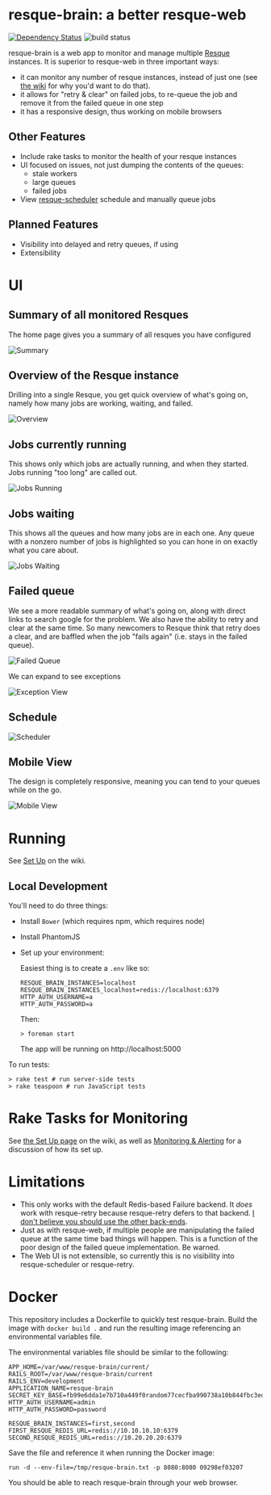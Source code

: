 # resque-brain: a better resque-web

[![Dependency Status](https://gemnasium.com/stitchfix/resque-brain.svg)](https://gemnasium.com/stitchfix/resque-brain)
![build status](https://travis-ci.org/stitchfix/resque-brain.svg?branch=master)

resque-brain is a web app to monitor and manage multiple [Resque][resque] instances.  It is superior to resque-web in three important ways:

[resque]: https://github.com/resque/resque

* it can monitor any number of resque instances, instead of just one (see [the wiki](https://github.com/stitchfix/resque-brain/wiki/Why-Run-Multiple-Resques%3F) for why you'd want to do that).
* it allows for "retry & clear" on failed jobs, to re-queue the job and remove it from the failed queue in one step
* it has a responsive design, thus working on mobile browsers

## Other Features

- Include rake tasks to monitor the health of your resque instances
- UI focused on issues, not just dumping the contents of the queues:
  - stale workers
  - large queues
  - failed jobs
- View [resque-scheduler][scheduler] schedule and manually queue jobs

[scheduler]: https://github.com/resque/resque-scheduler

## Planned Features

- Visibility into delayed and retry queues, if using 
- Extensibility

# UI

## Summary of all monitored Resques

The home page gives you a summary of all resques you have configured

![Summary](https://www.evernote.com/shard/s71/sh/9760b70b-90b7-4abe-a8e7-79f2d3d221e6/01947177c452e155e3d4a6afcedcf2c1/deep/0/Resque-Brain.png)

## Overview of the Resque instance

Drilling into a single Resque, you get quick overview of what's going on, namely how many jobs are working, waiting, and failed.

![Overview](https://www.evernote.com/shard/s71/sh/d5fee356-e87c-4710-bd95-d683ae74cc23/c992f3d442d3e1af26f204c05a362a34/deep/0/Resque-Brain.png)

## Jobs currently running

This shows only which jobs are actually running, and when they started.  Jobs running "too long" are called out.

![Jobs Running](https://www.evernote.com/shard/s71/sh/42ecf2e0-55d1-416b-90c2-a9f6be8d1d6d/3894cb722ca6000bc1c4b5d7162b4a69/deep/0/Resque-Brain.png)

## Jobs waiting

This shows all the queues and how many jobs are in each one.  Any queue with a nonzero number of jobs is highlighted so you can
hone in on exactly what you care about.

![Jobs Waiting](https://www.evernote.com/shard/s71/sh/61780dea-2f4b-46ec-b525-a49accdba405/50ff5184d3f1b30bdbf07aec6067cb8d/deep/0/Resque-Brain.png)

## Failed queue

We see a more readable summary of what's going on, along with direct links to search google for the problem.  We also have the ability to retry and clear at the same time.  So many newcomers to Resque think that retry does a clear, and are baffled when the job "fails again" (i.e. stays in the failed queue).

![Failed Queue](https://www.evernote.com/shard/s71/sh/ad202253-9cff-4933-8025-e608e1964b32/795b279b021cf55ef08ca3ea89c37f89/deep/0/Resque-Brain.png)

We can expand to see exceptions

![Exception View](https://www.evernote.com/shard/s71/sh/c367b25b-dc5c-4cec-889d-b13af7e61858/13002418848f32f088a4dcdd889e4f03/deep/0/Resque-Brain.png)

## Schedule

![Scheduler](https://cloud.githubusercontent.com/assets/22282/6201079/3158ab44-b464-11e4-870f-c97b07309b46.png)

## Mobile View

The design is completely responsive, meaning you can tend to your queues while on the go.

![Mobile View](https://www.evernote.com/shard/s71/sh/554347f4-bcae-4c77-aa36-3e2db28b2008/6fbb410e5aabc619e520a3b4e62d34c2/deep/0/Resque-Brain.png)

# Running

See [Set Up](https://github.com/stitchfix/resque-brain/wiki/Set-Up) on the wiki.

## Local Development

You'll need to do three things:

* Install `Bower` (which requires npm, which requires node)
* Install PhantomJS
* Set up your environment:

  Easiest thing is to create a `.env` like so:

  ```
  RESQUE_BRAIN_INSTANCES=localhost
  RESQUE_BRAIN_INSTANCES_localhost=redis://localhost:6379
  HTTP_AUTH_USERNAME=a
  HTTP_AUTH_PASSWORD=a
  ```

  Then:

  ```
  > foreman start
  ```

  The app will be running on http://localhost:5000

To run tests:

```
> rake test # run server-side tests
> rake teaspoon # run JavaScript tests
```

# Rake Tasks for Monitoring

See [the Set Up page](https://github.com/stitchfix/resque-brain/wiki/Set-Up) on the wiki, as well as [Monitoring & Alerting](https://github.com/stitchfix/resque-brain/wiki/Monitoring-and-Alerting) for a discussion of how its set up.

# Limitations

* This only works with the default Redis-based Failure backend.  It *does* work with resque-retry because resque-retry defers to
that backend.  [I don't believe you should use the other back-ends](https://github.com/stitchfix/resque-brain/wiki/Why-you-shouldn't-use-other-Resque-Falure-Back-ends).
* Just as with resque-web, if multiple people are manipulating the failed queue at the same time bad things will happen.  This is
a function of the poor design of the failed queue implementation.  Be warned.
* The Web UI is not extensible, so currently this is no visibility into resque-scheduler or resque-retry.

# Docker

This repository includes a Dockerfile to quickly test resque-brain. Build the image with `docker build .` and run the resulting image referencing an environmental variables file.

The environmental variables file should be similar to the following:

```
APP_HOME=/var/www/resque-brain/current/
RAILS_ROOT=/var/www/resque-brain/current
RAILS_ENV=development
APPLICATION_NAME=resque-brain
SECRET_KEY_BASE=fb99e6dda1e7b710a449f0random77cecfba990738a10b844fbc3ed0091b3613c6f5f538cac03f040a303d4c26e706227ae76dffa09f66f05846d0ce3628b9fe
HTTP_AUTH_USERNAME=admin
HTTP_AUTH_PASSWORD=password

RESQUE_BRAIN_INSTANCES=first,second
FIRST_RESQUE_REDIS_URL=redis://10.10.10.10:6379
SECOND_RESQUE_REDIS_URL=redis://10.20.20.20:6379
```

Save the file and reference it when running the Docker image:

`run -d --env-file=/tmp/resque-brain.txt -p 8080:8080 09298ef03207`

You should be able to reach resque-brain through your web browser. 